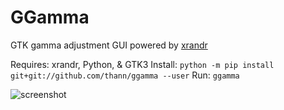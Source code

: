 # GGamma

GTK gamma adjustment GUI powered by [xrandr](https://www.x.org/releases/X11R7.5/doc/man/man1/xrandr.1.html)

Requires: xrandr, Python, & GTK3
Install: `python -m pip install git+git://github.com/thann/ggamma --user`
Run: `ggamma`

![screenshot](https://github.com/Thann/ggamma/raw/master/screenshot.png)

